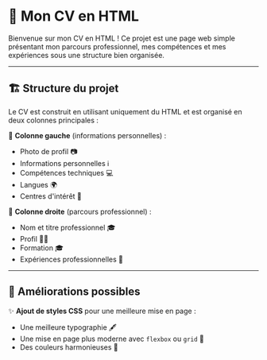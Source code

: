 # 📄 Mon CV en HTML

Bienvenue sur mon CV en HTML ! Ce projet est une page web simple présentant mon parcours professionnel, mes compétences et mes expériences sous une structure bien organisée.

---
## 🏗️ Structure du projet

Le CV est construit en utilisant uniquement du HTML et est organisé en deux colonnes principales :

📌 **Colonne gauche** (informations personnelles) :
- Photo de profil 📷
- Informations personnelles ℹ️
- Compétences techniques 💻
- Langues 🌍
- Centres d'intérêt 🎯

📌 **Colonne droite** (parcours professionnel) :
- Nom et titre professionnel 🎓
- Profil 👨‍💻
- Formation 🎓
- Expériences professionnelles 💼

---

## 🎨 Améliorations possibles

✨ **Ajout de styles CSS** pour une meilleure mise en page :
- Une meilleure typographie 🖋️
- Une mise en page plus moderne avec `flexbox` ou `grid` 🎨
- Des couleurs harmonieuses 🎨
